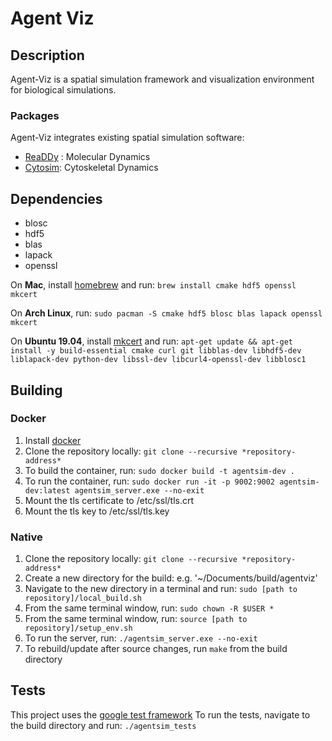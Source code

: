 # Agent Viz

## Description
Agent-Viz is a spatial simulation framework and visualization environment for biological simulations.

### Packages
Agent-Viz integrates existing spatial simulation software:

* [ReaDDy](https://readdy.github.io/) : Molecular Dynamics
* [Cytosim](https://gitlab.com/f.nedelec/cytosim): Cytoskeletal Dynamics

## Dependencies
* blosc
* hdf5
* blas
* lapack
* openssl

On **Mac**, install [homebrew](https://brew.sh/) and run:
`brew install cmake hdf5 openssl mkcert`

On **Arch Linux**, run:
`sudo pacman -S cmake hdf5 blosc blas lapack openssl mkcert`

On **Ubuntu 19.04**, install [mkcert](https://github.com/FiloSottile/mkcert) and run:
`apt-get update && apt-get install -y
build-essential cmake curl git libblas-dev libhdf5-dev liblapack-dev
python-dev libssl-dev libcurl4-openssl-dev libblosc1`

## Building
### Docker
1. Install [docker](https://docs.docker.com/v17.09/engine/installation/)
2. Clone the repository locally: `git clone --recursive *repository-address*`
3. To build the container, run: `sudo docker build -t agentsim-dev .`
4. To run the container, run: `sudo docker run -it -p 9002:9002 agentsim-dev:latest agentsim_server.exe --no-exit`
5. Mount the tls certificate to /etc/ssl/tls.crt
6. Mount the tls key to /etc/ssl/tls.key

### Native
1. Clone the repository locally: `git clone --recursive *repository-address*`
2. Create a new directory for the build: e.g. '~/Documents/build/agentviz'
3. Navigate to the new directory in a terminal and run:
	`sudo [path to repository]/local_build.sh`
4. From the same terminal window, run: `sudo chown -R $USER *`
5. From the same terminal window, run: `source [path to repository]/setup_env.sh`
6. To run the server, run: `./agentsim_server.exe --no-exit`
7. To rebuild/update after source changes, run `make` from the build directory

## Tests
This project uses the [google test framework](https://github.com/google/googletest)
To run the tests, navigate to the build directory and run: `./agentsim_tests`
